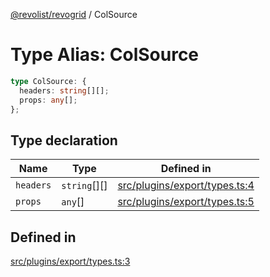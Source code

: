 [@revolist/revogrid](README.md) / ColSource

# Type Alias: ColSource

```ts
type ColSource: {
  headers: string[][];
  props: any[];
};
```

## Type declaration

| Name | Type | Defined in |
| ------ | ------ | ------ |
| `headers` | `string`[][] | [src/plugins/export/types.ts:4](https://github.com/revolist/revogrid/blob/7eb028636fe9635cf32f3cf0775076c9e2dde053/src/plugins/export/types.ts#L4) |
| `props` | `any`[] | [src/plugins/export/types.ts:5](https://github.com/revolist/revogrid/blob/7eb028636fe9635cf32f3cf0775076c9e2dde053/src/plugins/export/types.ts#L5) |

## Defined in

[src/plugins/export/types.ts:3](https://github.com/revolist/revogrid/blob/7eb028636fe9635cf32f3cf0775076c9e2dde053/src/plugins/export/types.ts#L3)
